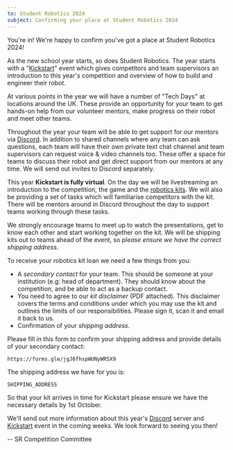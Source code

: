 ```yaml
---
to: Student Robotics 2024
subject: Confirming your place at Student Robotics 2024
---
```


You're in! We're happy to confirm you've got a place at Student Robotics 2024!

As the new school year starts, so does Student Robotics. The year starts with a
"[Kickstart][kickstart]" event which gives competitors and team supervisors an
introduction to this year's competition and overview of how to build and
engineer their robot.

At various points in the year we will have a number of "Tech Days" at locations
around the UK. These provide an opportunity for your team to get hands-on help
from our volunteer mentors, make progress on their robot and meet other teams.

Throughout the year your team will be able to get support for our mentors via
[Discord][discord]. In addition to shared channels where any team can ask
questions, each team will have their own private text chat channel and team
supervisors can request voice & video channels too. These offer a space for
teams to discuss their robot and get direct support from our mentors at any
time. We will send out invites to Discord separately.

This year **Kickstart is fully virtual**. On the day we will be livestreaming an
introduction to the competition, the game and the [robotics kits][kit-docs]. We
will also be providing a set of tasks which will familiarise competitors with
the kit. There will be mentors around in Discord throughout the day to support
teams working through these tasks.

We strongly encourage teams to meet up to watch the presentations, get to know
each other and start working together on the kit. We will be shipping kits out
to teams ahead of the event, so _please ensure we have the correct shipping address_.

To receive your robotics kit loan we need a few things from you:

- A _secondary contact_ for your team. This should be someone at your
  institution (e.g: head of department). They should know about the
  competition, and be able to act as a backup contact.
- You need to agree to our _kit disclaimer_ (PDF attached). This disclaimer
  covers the terms and conditions under which you may use the kit and outlines
  the limits of our responsibilities. Please sign it, scan it and email it back
  to us.
- Confirmation of your _shipping address_.

Please fill in this form to confirm your shipping address and provide details of
your secondary contact:

    https://forms.gle/jgJ6fhspWUNyWR5X9

The shipping address we have for you is:

    SHIPPING_ADDRESS

So that your kit arrives in time for Kickstart please ensure we have the
necessary details by 1st October.

We'll send out more information about this year's [Discord][discord] server and
[Kickstart][kickstart] event in the coming weeks. We look forward to seeing you
then!

-- SR Competition Committee

[kickstart]: https://studentrobotics.org/events/sr2024/virtual-kickstart/
[discord]: https://studentrobotics.org/docs/tutorials/discord
[kit-docs]: https://studentrobotics.org/docs/kit/

